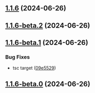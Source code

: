 ## [1.1.6](https://github.com/mengxinssfd/typedoc-theme/compare/v1.1.6-beta.2...v1.1.6) (2024-06-26)



## [1.1.6-beta.2](https://github.com/mengxinssfd/typedoc-theme/compare/v1.1.6-beta.1...v1.1.6-beta.2) (2024-06-26)



## [1.1.6-beta.1](https://github.com/mengxinssfd/typedoc-theme/compare/v1.1.6-beta.0...v1.1.6-beta.1) (2024-06-26)


### Bug Fixes

* tsc target ([09e5529](https://github.com/mengxinssfd/typedoc-theme/commit/09e55291b7437f70136f2d1dde985c4f328283aa))



## [1.1.6-beta.0](https://github.com/mengxinssfd/typedoc-theme/compare/v1.1.5...v1.1.6-beta.0) (2024-06-26)




